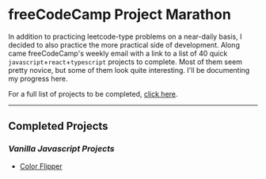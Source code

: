 # freeCodeCamp Project Marathon

In addition to practicing leetcode-type problems on a near-daily basis, I decided to also practice the more practical side of development. Along came freeCodeCamp's weekly email with a link to a list of 40 quick `javascript`+`react`+`typescript` projects to complete. Most of them seem pretty novice, but some of them look quite interesting. I'll be documenting my progress here.

For a full list of projects to be completed, [click here](https://www.freecodecamp.org/news/javascript-projects-for-beginners/).

---
## **Completed Projects**

### *Vanilla Javascript Projects*
- [Color Flipper](./color-flipper)